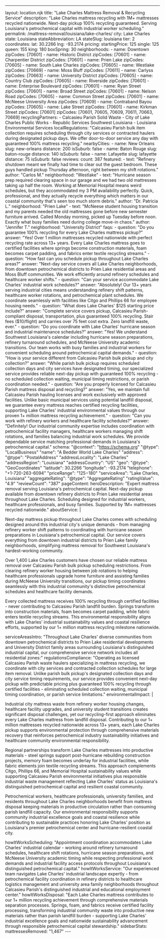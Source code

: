 ---
layout: location.njk
title: "Lake Charles Mattress Removal & Recycling Service"
description: "Lake Charles mattress recycling with 1M+ mattresses recycled nationwide. Next-day pickup 100% recycling guaranteed. Serving Louisiana's petrochemical capital with industrial worker scheduling."
permalink: /mattress-removal/louisiana/lake-charles/
city: Lake Charles state: Louisiana stateAbbreviation: LA stateSlug: louisiana tier: 2 coordinates: lat: 30.2266 lng: -93.2174 pricing: startingPrice: 125 single: 125 queen: 155 king: 180 boxSpring: 30 neighborhoods: - name: Downtown zipCodes: [70601] - name: Historic District zipCodes: [70601] - name: Charpentier District zipCodes: [70601] - name: Prien Lake zipCodes: [70605] - name: South Lake Charles zipCodes: [70605] - name: Westlake zipCodes: [70669] - name: Moss Bluff zipCodes: [70611] - name: Carlyss zipCodes: [70663] - name: University District zipCodes: [70605] - name: Country Club zipCodes: [70605] - name: Riverside zipCodes: [70601] - name: Enterprise Boulevard zipCodes: [70601] - name: Ryan Street zipCodes: [70601] - name: Broad Street zipCodes: [70601] - name: Nelson Road zipCodes: [70605] - name: Common Street zipCodes: [70601] - name: McNeese University Area zipCodes: [70609] - name: Contraband Bayou zipCodes: [70605] - name: Lake Street zipCodes: [70601] - name: Kirkman Street zipCodes: [70601] zipCodes: [70601, 70605, 70609, 70611, 70663, 70669] recyclingPartners: - Calcasieu Parish Solid Waste - City of Lake Charles Public Works - Republic Services Southwest Louisiana - Louisiana Environmental Services localRegulations: "Calcasieu Parish bulk item collection requires scheduling through city services or contracted haulers during designated pickup days. We offer door-to-door service any day with guaranteed 100% mattress recycling." nearbyCities: - name: New Orleans slug: new-orleans distance: 200 isSuburb: false - name: Baton Rouge slug: baton-rouge distance: 140 isSuburb: false - name: Lafayette slug: lafayette distance: 75 isSuburb: false reviews: count: 387 featured: - text: "Refinery shutdown meant we finally had time to clear out the guest bedroom. These guys handled pickup Thursday afternoon, right between my shift rotations." author: "Carlos M." neighborhood: "Westlake" - text: "Hurricane season prep required clearing space in our garage and we had two old mattresses taking up half the room. Working at Memorial Hospital means weird schedules, but they accommodated my 3 PM availability perfectly. Quick, professional, and they actually recycle everything which matters in our coastal community that's seen too much storm debris." author: "Dr. Patricia L." neighborhood: "Prien Lake" - text: "McNeese student housing transition and my parents needed the old mattresses gone before new semester furniture arrived. Called Monday morning, picked up Tuesday before noon. Exactly what busy families need during college move-in chaos." author: "Jennifer T." neighborhood: "University District" faqs: - question: "Do you guarantee 100% recycling for every Lake Charles mattress pickup?" answer: "Yes! Over 1 million mattresses recycled nationwide with perfect recycling rate across 13+ years. Every Lake Charles mattress goes to certified facilities where springs become construction materials, foam becomes carpet padding, and fabrics enter textile recycling streams." - question: "How fast can you schedule pickup throughout Lake Charles areas?" answer: "Next-day service covers all Lake Charles neighborhoods, from downtown petrochemical districts to Prien Lake residential areas and Moss Bluff communities. We work efficiently around refinery schedules and healthcare worker shifts." - question: "Can your service accommodate Lake Charles' industrial work schedules?" answer: "Absolutely! Our 13+ years serving industrial cities means understanding refinery shift patterns, healthcare worker rotations, and petrochemical plant schedules. We coordinate seamlessly with facilities like Citgo and Phillips 66 for employee housing needs." - question: "What does Lake Charles' $125 starting price include?" answer: "Complete service covers pickup, Calcasieu Parish-compliant disposal, transportation, plus guaranteed 100% recycling. Stair fees ($10/flight) and carries over 75 feet cost extra. Zero landfill waste, ever." - question: "Do you coordinate with Lake Charles' hurricane season and industrial maintenance schedules?" answer: "Yes! We understand Southwest Louisiana's calendar including hurricane season preparations, refinery turnaround schedules, and McNeese University academic transitions. Our team works with busy families and industrial workers for convenient scheduling around petrochemical capital demands." - question: "How is your service different from Calcasieu Parish bulk pickup and city collection?" answer: "While parish bulk pickup requires scheduled collection days and city services have designated timing, our specialized service provides reliable next-day pickup with guaranteed 100% recycling - no scheduled collection waiting, municipal timing restrictions, or parish coordination needed." - question: "Are you properly licensed for Calcasieu Parish mattress disposal and recycling?" answer: "Yes, we maintain full Calcasieu Parish hauling licenses and work exclusively with approved facilities. Unlike basic municipal services using potential landfill disposal, we guarantee every mattress reaches certified recycling facilities, supporting Lake Charles' industrial environmental values through our proven 1+ million mattress recycling achievement." - question: "Can you work with refinery workers and healthcare facility schedules?" answer: "Definitely! Our industrial community expertise includes coordination with petrochemical facility managers, healthcare workers managing shift rotations, and families balancing industrial work schedules. We provide dependable service matching professional demands in Louisiana's petrochemical capital." schema: "@context": "https://schema.org" "@type": "LocalBusiness" "name": "A Bedder World Lake Charles" "address": "@type": "PostalAddress" "addressLocality": "Lake Charles" "addressRegion": "Louisiana" "addressCountry": "US" "geo": "@type": "GeoCoordinates" "latitude": 30.2266 "longitude": -93.2174 "telephone": "+1-720-263-6094" "priceRange": "$125-$180" "serviceArea": "Lake Charles, Louisiana" "aggregateRating": "@type": "AggregateRating" "ratingValue": "4.9" "reviewCount": "387" pageContent: heroDescription: "Expert mattress removal serving Louisiana's petrochemical capital. Next-day pickup available from downtown refinery districts to Prien Lake residential areas throughout Lake Charles. Scheduling designed for industrial workers, healthcare professionals, and busy families. Supported by 1M+ mattresses recycled nationwide." aboutService: | <p>Next-day mattress pickup throughout Lake Charles comes with scheduling designed around this industrial city's unique demands - from managing refinery worker shift patterns to coordinating with hurricane season preparations in Louisiana's petrochemical capital. Our service covers everything from downtown industrial districts to Prien Lake family neighborhoods, simplifying mattress removal for Southwest Louisiana's hardest-working community.</p> <p>Over 1,400 Lake Charles customers have chosen our reliable mattress removal over Calcasieu Parish bulk pickup scheduling restrictions. From clearing refinery worker housing between job rotations to helping healthcare professionals upgrade home furniture and assisting families during McNeese University transitions, our pickup timing coordinates seamlessly with this industrial community's distinctive petrochemical schedules and healthcare facility demands.</p> <p>Every collected mattress receives 100% recycling through certified facilities - never contributing to Calcasieu Parish landfill burden. Springs transform into construction materials, foam becomes carpet padding, while fabric enters textile recycling streams. This environmental responsibility aligns with Lake Charles' industrial sustainability values and coastal resilience efforts, supported by our 1+ million mattress recycling milestone nationwide.</p> serviceAreasIntro: "Throughout Lake Charles' diverse communities from downtown petrochemical districts to Prien Lake residential developments and University District family areas surrounding Louisiana's distinguished industrial capital, our comprehensive service network includes all residential zones:" regulationsCompliance: "Operating as licensed Calcasieu Parish waste haulers specializing in mattress recycling, we coordinate with city services and contracted collection schedules for large item removal. Unlike parish bulk pickup's designated collection days and city service timing requirements, our service provides convenient next-day pickup with predictable pricing plus guaranteed 100% recycling through certified facilities - eliminating scheduled collection waiting, municipal timing coordination, or parish service limitations." environmentalImpact: | <p>Industrial city mattress waste from refinery worker housing changes, healthcare facility upgrades, and university student transitions creates significant disposal challenges, yet our recycling-first approach eliminates every Lake Charles mattress from landfill disposal. Contributing to our 1+ million mattresses recycled nationwide across 13+ years, each Lake Charles pickup supports environmental protection through comprehensive materials recovery that reinforces petrochemical industry sustainability initiatives and healthcare community environmental responsibility.</p> <p>Regional partnerships transform Lake Charles mattresses into productive materials - steel springs support post-hurricane rebuilding construction projects, memory foam becomes underlay for industrial facilities, while fabric elements join textile recycling streams. This approach complements Citgo, Phillips 66, and Memorial Hospital sustainability values while supporting Calcasieu Parish environmental initiatives plus responsible industrial waste management reflecting Lake Charles' status as Louisiana's distinguished petrochemical capital and resilient coastal community.</p> <p>Petrochemical workers, healthcare professionals, university families, and residents throughout Lake Charles neighborhoods benefit from mattress disposal keeping materials in productive circulation rather than consuming parish landfill capacity. Our environmental responsibility supports community industrial excellence goals and coastal resilience while contributing to sustainable practices honoring Lake Charles' position as Louisiana's premier petrochemical center and hurricane-resilient coastal city.</p> howItWorksScheduling: "Appointment coordination accommodates Lake Charles' industrial calendar - working around refinery turnaround schedules, healthcare shift rotations, hurricane season preparations, and McNeese University academic timing while respecting professional work demands and industrial facility access protocols throughout Louisiana's distinguished petrochemical capital." howItWorksService: "Our experienced team navigates Lake Charles' industrial landscape expertly - from petrochemical facility coordination in refinery districts to healthcare logistics management and university area family neighborhoods throughout Calcasieu Parish's distinguished industrial and educational employment center." howItWorksDisposal: "Each Lake Charles mattress contributes to our 1+ million recycling achievement through comprehensive materials separation processes. Springs, foam, and fabrics receive certified facility processing, transforming industrial community waste into productive new materials rather than parish landfill burden - supporting Lake Charles' industrial excellence goals and nationwide sustainability advancement through responsible petrochemical capital stewardship." sidebarStats: mattressesRemoved: "1,467" ---